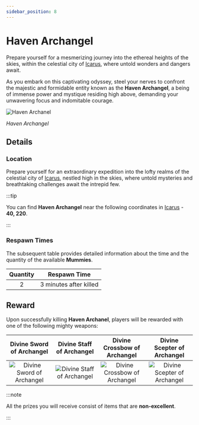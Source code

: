 ```yaml
---
sidebar_position: 8
---
```


# Haven Archangel

Prepare yourself for a mesmerizing journey into the ethereal heights of the skies, within the celestial city of [Icarus](/maps/icarus), where untold wonders and dangers await.

As you embark on this captivating odyssey, steel your nerves to confront the majestic and formidable entity known as the **Haven Archangel**, a being of immense power and mystique residing high above, demanding your unwavering focus and indomitable courage.

![Haven Archanel](/img/monsters/special/others/haven-archangel.jpg)

_Haven Archangel_

## Details

### Location

Prepare yourself for an extraordinary expedition into the lofty realms of the celestial city of [Icarus](/maps/icarus), nestled high in the skies, where untold mysteries and breathtaking challenges await the intrepid few.

:::tip

You can find **Haven Archangel** near the following coordinates in [Icarus](/maps/icarus) - **40, 220**.

:::

### Respawn Times

The subsequent table provides detailed information about the time and the quantity of the available **Mummies**.

| Quantity |      Respawn Time      |
| :------: | :--------------------: |
|    2     | 3 minutes after killed |

## Reward

Upon successfully killing **Haven Archanel**, players will be rewarded with one of the following mighty weapons:

|                       Divine Sword of Archangel                        |                      Divine Staff of Archangel                      |                       Divine Crossbow of Archangel                       |                          Divine Scepter of Archangel                          |
| :--------------------------------------------------------------------: | :-----------------------------------------------------------------: | :----------------------------------------------------------------------: | :---------------------------------------------------------------------------: |
| ![Divine Sword of Archangel](/img/items/swords/sword-of-archangel.png) | ![Divine Staff of Archangel](/img/items/staffs/archangel-staff.png) | ![Divine Crossbow of Archangel ](/img/items/bows/archangel-crossbow.png) | ![Divine Scepter of Archangel ](/img/items/scepters/scepter-of-archangel.png) |

:::note

All the prizes you will receive consist of items that are **non-excellent**.

:::
